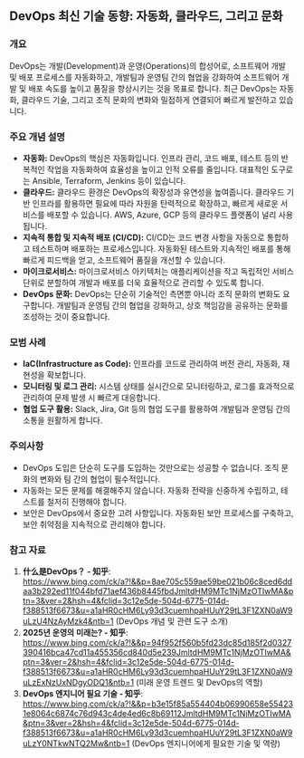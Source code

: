 ## DevOps 최신 기술 동향: 자동화, 클라우드, 그리고 문화

### 개요
DevOps는 개발(Development)과 운영(Operations)의 합성어로, 소프트웨어 개발 및 배포 프로세스를 자동화하고, 개발팀과 운영팀 간의 협업을 강화하여 소프트웨어 개발 및 배포 속도를 높이고 품질을 향상시키는 것을 목표로 합니다. 최근 DevOps는 자동화, 클라우드 기술, 그리고 조직 문화의 변화와 밀접하게 연결되어 빠르게 발전하고 있습니다.

### 주요 개념 설명

* **자동화:** DevOps의 핵심은 자동화입니다. 인프라 관리, 코드 배포, 테스트 등의 반복적인 작업을 자동화하여 효율성을 높이고 인적 오류를 줄입니다.  대표적인 도구로는 Ansible, Terraform, Jenkins 등이 있습니다.
* **클라우드:** 클라우드 환경은 DevOps의 확장성과 유연성을 높여줍니다. 클라우드 기반 인프라를 활용하면 필요에 따라 자원을 탄력적으로 확장하고, 빠르게 새로운 서비스를 배포할 수 있습니다. AWS, Azure, GCP 등의 클라우드 플랫폼이 널리 사용됩니다.
* **지속적 통합 및 지속적 배포 (CI/CD):**  CI/CD는 코드 변경 사항을 자동으로 통합하고 테스트하며 배포하는 프로세스입니다.  자동화된 테스트와 지속적인 배포를 통해 빠르게 피드백을 얻고, 소프트웨어 품질을 개선할 수 있습니다.
* **마이크로서비스:**  마이크로서비스 아키텍처는 애플리케이션을 작고 독립적인 서비스 단위로 분할하여 개발과 배포를 더욱 효율적으로 관리할 수 있도록 합니다.
* **DevOps 문화:** DevOps는 단순히 기술적인 측면뿐 아니라 조직 문화의 변화도 요구합니다. 개발팀과 운영팀 간의 협업을 강화하고, 상호 책임감을 공유하는 문화를 조성하는 것이 중요합니다.

### 모범 사례

* **IaC(Infrastructure as Code):** 인프라를 코드로 관리하여 버전 관리, 자동화, 재현성을 확보합니다.
* **모니터링 및 로그 관리:** 시스템 상태를 실시간으로 모니터링하고, 로그를 효과적으로 관리하여 문제 발생 시 빠르게 대응합니다.
* **협업 도구 활용:** Slack, Jira, Git 등의 협업 도구를 활용하여 개발팀과 운영팀 간의 소통을 원활하게 합니다.

### 주의사항

* DevOps 도입은 단순히 도구를 도입하는 것만으로는 성공할 수 없습니다. 조직 문화의 변화와 팀 간의 협업이 필수적입니다.
* 자동화는 모든 문제를 해결해주지 않습니다.  자동화 전략을 신중하게 수립하고,  테스트를 철저히 진행해야 합니다.
* 보안은 DevOps에서 중요한 고려 사항입니다. 자동화된 보안 프로세스를 구축하고,  보안 취약점을 지속적으로 관리해야 합니다.

### 참고 자료

1. **什么是DevOps？ - 知乎**:  https://www.bing.com/ck/a?!&&p=8ae705c559ae59be021b06c8ced6ddaa3b292ed11f044bfd71aef436b8445fbdJmltdHM9MTc1NjMzOTIwMA&ptn=3&ver=2&hsh=4&fclid=3c12e5de-504d-6775-014d-f388513f6673&u=a1aHR0cHM6Ly93d3cuemhpaHUuY29tL3F1ZXN0aW9uLzU4NzAyMzk4&ntb=1 (DevOps 개념 및 관련 도구 소개)
2. **2025년 운영의 미래는? - 知乎**: https://www.bing.com/ck/a?!&&p=94f952f560b5fd23dc85d185f2d0327390416bca47cd11a455356cd840d5e239JmltdHM9MTc1NjMzOTIwMA&ptn=3&ver=2&hsh=4&fclid=3c12e5de-504d-6775-014d-f388513f6673&u=a1aHR0cHM6Ly93d3cuemhpaHUuY29tL3F1ZXN0aW9uLzExNzUxNDgyODQ1&ntb=1 (미래 운영 트렌드 및 DevOps의 역할)
3. **DevOps 엔지니어 필요 기술 - 知乎**: https://www.bing.com/ck/a?!&&p=b3e15f85a554404b06990658e554231e8064c6874c76d943c4de4ed6c8b69112JmltdHM9MTc1NjMzOTIwMA&ptn=3&ver=2&hsh=4&fclid=3c12e5de-504d-6775-014d-f388513f6673&u=a1aHR0cHM6Ly93d3cuemhpaHUuY29tL3F1ZXN0aW9uLzY0NTkwNTQ2Mw&ntb=1 (DevOps 엔지니어에게 필요한 기술 및 역량)